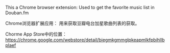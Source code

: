 This a Chrome browser extension:
Used to get the favorite music list in Douban.fm

Chrome浏览器扩展应用：
用来获取豆瓣电台加星歌曲列表的获取。

Chorme App Store中的位置：https://chrome.google.com/webstore/detail/biegmkgmmglpkeapmlkfpbihllbplaef